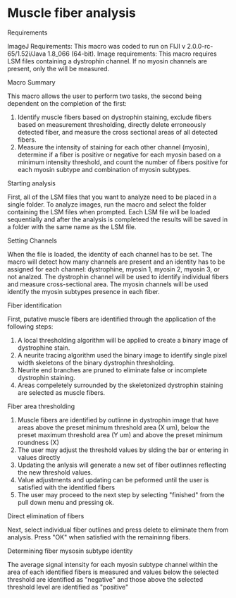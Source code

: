 # Muscle fiber analysis
Requirements

ImageJ Requirements:  This macro was coded to run on FIJI v 2.0.0-rc-65/1.52i/Java 1.8_066 (64-bit). 
Image requirements: This macro requires LSM files containing a dystrophin channel.  If no myosin channels are present, only the  will be measured. 

Macro Summary

  This macro allows the user to perform two tasks, the second being dependent on the completion of the first:
  1) Identify muscle fibers based on dystrophin staining, exclude fibers based on measurement thresholding, directly delete erroneously detected fiber, and measure the cross sectional areas of all detected fibers.
  2) Measure the intensity of staining for each other channel (myosin), determine if a fiber is positive or negative for each myosin based on a minimum intensity threshold, and count the number of fibers positive for each myosin subtype and combination of myosin subtypes.

Starting analysis

  First, all of the LSM files that you want to analyze need to be placed in a single folder. To analyze images, run the macro and select the folder containing the LSM files when prompted.  Each LSM file will be loaded sequentially and after the analysis is completeed the results will be saved in a folder with the same name as the LSM file.

Setting Channels

  When the file is loaded, the identity of each channel has to be set. The macro will detect how many channels are present and an identity has to be assigned for each channel: dystrophine, myosin 1, myosin 2, myosin 3, or not analzed.  The dystrophin channel will be used to identify individual fibers and measure cross-sectional area.  The myosin channels will be used identify the myosin subtypes presence in each fiber.

Fiber identification

First, putative muscle fibers are identified through the application of the following steps:

1) A local thresholding algorithm will be applied to create a binary image of dystrophine stain.
2) A neurite tracing algorithm used the binary image to identify single pixel width skeletons of the binary dystrophin thresholding.  
3) Neurite end branches are pruned to eliminate false or incomplete dystrophin staining.
4) Areas compeletely surrounded by the skeletonized dystrophin staining are selected as muscle fibers.

Fiber area thresholding 

1) Muscle fibers are identified by outlinne in dystrophin image that have areas above the preset minimum threshold area (X um), below the preset maximum threshold area (Y um) and above the preset minimum roundness (X)
2) The user may adjust the threshold values by slding the bar or entering in values directly
3) Updating the anlysis will generate a new set of fiber outlinnes reflecting the new threshold values.
4) Value adjustments and updating can be peformed until the user is satisfied with the identified fibers
5) The user may proceed to the next step by selecting "finished" from the pull down menu and pressing ok.

Direct elimination of fibers

Next, select individual fiber outlines and press delete to eliminate them from analysis.  Press "OK" when satisfied with the remaininng fibers.

Determining fiber mysosin subtype identity

The average signal intensity for each myosin subtype channel within the area of each identified fibers is measured and values below the selected threshold are identified as "negative" and those above the selected threshold level are identified as "positive" 

